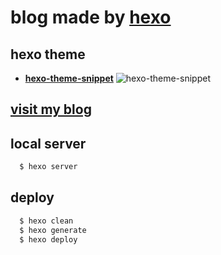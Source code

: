 # blog made by [hexo](https://hexo.io/zh-cn/)

## hexo theme

- **[hexo-theme-snippet](https://github.com/shenliyang/hexo-theme-snippet)**
![hexo-theme-snippet](https://hexo-theme-snippet-1251680922.cos.ap-beijing.myqcloud.com/img/snippet-screenshots1000.jpg "Snippet主题")

## [visit my blog](https://jeffrey-fu.github.io/)

## local server
```bash
  $ hexo server
```

## deploy
```bash
  $ hexo clean
  $ hexo generate
  $ hexo deploy
```